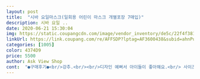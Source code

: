 ```yaml
---
layout: post 
title:  "시바 요일마스크(일회용 어린이 마스크 개별포장 7매입)" 
description: 시바 요일 ..
date: 2020-06-21 15:30:04 
img: https://static.coupangcdn.com/image/vendor_inventory/de5c/22f4f3816652ae5eb61d934429924fd620732f2a52c4111882ae4caced8d.jpg 
linkUrl: https://link.coupang.com/re/AFFSDP?lptag=AF3600438&subid=ahnPublicAsk&pageKey=1573753753&itemId=2691143714&vendorItemId=70681603072&traceid=V0-113-4f1ab5e778fd6f44 
categories: [1005] 
color: 4374D9 
price: 5500 
author: Ask View Shop 
cont:  "●구매후기●<br/>강추.<br/><br/>디자인 예뻐서 아이들이 좋아해요.<br/> 사이즈 좀 작아요.<br/><br/>" 
---
```

